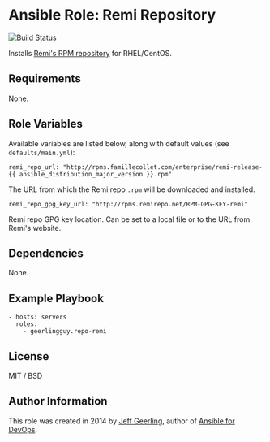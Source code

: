 # Ansible Role: Remi Repository

[![Build Status](https://travis-ci.org/geerlingguy/ansible-role-repo-remi.svg?branch=master)](https://travis-ci.org/geerlingguy/ansible-role-repo-remi)

Installs [Remi's RPM repository](http://rpms.famillecollet.com/) for RHEL/CentOS.

## Requirements

None.

## Role Variables

Available variables are listed below, along with default values (see `defaults/main.yml`):

    remi_repo_url: "http://rpms.famillecollet.com/enterprise/remi-release-{{ ansible_distribution_major_version }}.rpm"

The URL from which the Remi repo `.rpm` will be downloaded and installed.

    remi_repo_gpg_key_url: "http://rpms.remirepo.net/RPM-GPG-KEY-remi"

Remi repo GPG key location. Can be set to a local file or to the URL from Remi's website.

## Dependencies

None.

## Example Playbook

    - hosts: servers
      roles:
        - geerlingguy.repo-remi

## License

MIT / BSD

## Author Information

This role was created in 2014 by [Jeff Geerling](http://jeffgeerling.com/), author of [Ansible for DevOps](http://ansiblefordevops.com/).
